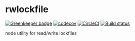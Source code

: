 rwlockfile
==========

[![Greenkeeper badge](https://badges.greenkeeper.io/jdxcode/rwlockfile.svg)](https://greenkeeper.io/)
[![codecov](https://codecov.io/gh/dickeyxxx/rwlockfile/branch/master/graph/badge.svg)](https://codecov.io/gh/dickeyxxx/rwlockfile)
[![CircleCI](https://circleci.com/gh/jdxcode/rwlockfile.svg?style=svg)](https://circleci.com/gh/jdxcode/rwlockfile)
[![Build status](https://ci.appveyor.com/api/projects/status/2s8cyotehrtap0t2/branch/master?svg=true)](https://ci.appveyor.com/project/Heroku/rwlockfile/branch/master)

node utility for read/write lockfiles
